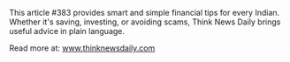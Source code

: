 This article #383 provides smart and simple financial tips for every Indian. Whether it's saving, investing, or avoiding scams, Think News Daily brings useful advice in plain language.

Read more at: www.thinknewsdaily.com